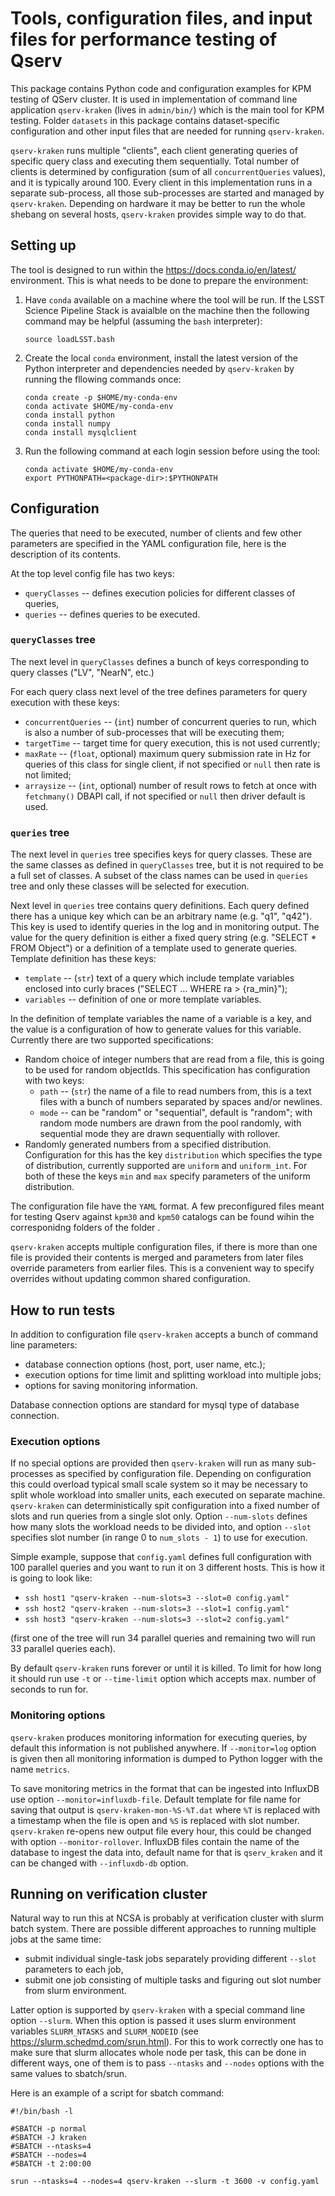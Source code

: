 # Tools, configuration files, and input files for performance testing of Qserv

This package contains Python code and configuration examples for KPM testing
of QServ cluster. It is used in implementation of command line application
`qserv-kraken` (lives in `admin/bin/`) which is the main tool for KPM testing.
Folder `datasets` in this package contains dataset-specific configuration and
other input files that are needed for running `qserv-kraken`.

`qserv-kraken` runs multiple "clients", each client generating queries of
specific query class and executing them sequentially. Total number of clients
is determined by configuration (sum of all `concurrentQueries` values), and it
is typically around 100. Every client in this implementation runs in a
separate sub-process, all those sub-processes are started and managed by
`qserv-kraken`. Depending on hardware it may be better to run the whole
shebang on several hosts, `qserv-kraken` provides simple way to do that.

## Setting up

The tool is designed to run within the <https://docs.conda.io/en/latest/>
environment. This is what needs to be done to prepare the environment:

1. Have `conda` available on a machine where the tool will be run. If the LSST
   Science Pipeline Stack is avaialble on the machine then the following command
   may be helpful (assuming the `bash` interpreter):

       source loadLSST.bash

2. Create the local `conda` environment, install the latest version of the Python
   interpreter and dependencies needed by `qserv-kraken` by running the fllowing
   commands once:

       conda create -p $HOME/my-conda-env
       conda activate $HOME/my-conda-env
       conda install python
       conda install numpy
       conda install mysqlclient

3. Run the following command at each login session before using the tool:

       conda activate $HOME/my-conda-env
       export PYTHONPATH=<package-dir>:$PYTHONPATH

## Configuration

The queries that need to be executed, number of clients and few other
parameters are specified in the YAML configuration file, here is the
description of its contents.

At the top level config file has two keys:

- `queryClasses` -- defines execution policies for different classes of
  queries,
- `queries` -- defines queries to be executed.

### `queryClasses` tree

The next level in `queryClasses` defines a bunch of keys corresponding to
query classes ("LV", "NearN", etc.)

For each query class next level of the tree defines parameters for query
execution with these keys:

- `concurrentQueries` -- (`int`) number of concurrent queries to run, which is
  also a number of sub-processes that will be executing them;
- `targetTime` -- target time for query execution, this is not used currently;
- `maxRate` -- (`float`, optional) maximum query submission rate in Hz for
  queries of this class for single client, if not specified or `null` then
  rate is not limited;
- `arraysize` -- (`int`, optional) number of result rows to fetch at once with
  `fetchmany()` DBAPI call, if not specified or `null` then driver default is
  used.

### `queries` tree

The next level in `queries` tree specifies keys for query classes. These are
the same classes as defined in `queryClasses` tree, but it is not required to
be a full set of classes. A subset of the class names can be used in `queries`
tree and only these classes will be selected for execution.

Next level in `queries` tree contains query definitions. Each query defined
there has a unique key which can be an arbitrary name (e.g. "q1", "q42"). This
key is used to identify queries in the log and in monitoring output. The value
for the query definition is either a fixed query string (e.g. "SELECT * FROM
Object") or a definition of a template used to generate queries. Template
definition has these keys:

- `template` -- (`str`) text of a query which include template variables
  enclosed into curly braces ("SELECT ... WHERE ra > {ra_min}");
- `variables` -- definition of one or more template variables.

In the definition of template variables the name of a variable is a key, and
the value is a configuration of how to generate values for this variable.
Currently there are two supported specifications:

- Random choice of integer numbers that are read from a file, this is going to
  be used for random objectIds. This specification has configuration with two
  keys:
  - `path` -- (`str`) the name of a file to read numbers from, this is a text
    files with a bunch of numbers separated by spaces and/or newlines.
  - `mode` -- can be "random" or "sequential", default is "random"; with
    random mode numbers are drawn from the pool randomly, with sequential mode
    they are drawn sequentially with rollover.
- Randomly generated numbers from a specified distribution. Configuration for
  this has the key `distribution` which specifies the type of distribution,
  currently supported are `uniform` and `uniform_int`. For both of these the
  keys `min` and `max` specify parameters of the uniform distribution.

The configuration file have the `YAML` format. A few preconfigured files
meant for testing Qserv against `kpm30` and `kpm50` catalogs can be found
wihin the corresponidng folders of the folder <datasets>.

`qserv-kraken` accepts multiple configuration files, if there is more than one
file is provided their contents is merged and parameters from later files
override parameters from earlier files. This is a convenient way to specify
overrides without updating common shared configuration.


## How to run tests

In addition to configuration file `qserv-kraken` accepts a bunch of command
line parameters:

- database connection options (host, port, user name, etc.);
- execution options for time limit and splitting workload into multiple jobs;
- options for saving monitoring information.

Database connection options are standard for mysql type of database connection.


### Execution options

If no special options are provided then `qserv-kraken` will run as many
sub-processes as specified by configuration file. Depending on configuration
this could overload typical small scale system so it may be necessary to split
whole workload into smaller units, each executed on separate machine.
`qserv-kraken` can deterministically spit configuration into a fixed number of
slots and run queries from a single slot only. Option `--num-slots` defines
how many slots the workload needs to be divided into, and option `--slot`
specifies slot number (in range 0 to `num_slots - 1`) to use for execution.

Simple example, suppose that `config.yaml` defines full configuration with 100
parallel queries and you want to run it on 3 different hosts. This is how it is
going to look like:

- `ssh host1 "qserv-kraken --num-slots=3 --slot=0 config.yaml"`
- `ssh host2 "qserv-kraken --num-slots=3 --slot=1 config.yaml"`
- `ssh host3 "qserv-kraken --num-slots=3 --slot=2 config.yaml"`

(first one of the tree will run 34 parallel queries and remaining two will run
33 parallel queries each).

By default `qserv-kraken` runs forever or until it is killed. To limit for how
long it should run use `-t` or `--time-limit` option which accepts max. number
of seconds to run for.


### Monitoring options

`qserv-kraken` produces monitoring information for executing queries, by
default this information is not published anywhere. If `--monitor=log` option
is given then all monitoring information is dumped to Python logger with the
name `metrics`.

To save monitoring metrics in the format that can be ingested into InfluxDB
use option `--monitor=influxdb-file`. Default template for file name for
saving that output is `qserv-kraken-mon-%S-%T.dat` where `%T` is replaced with
a timestamp when the file is open and `%S` is replaced with slot number.
`qserv-kraken` re-opens new output file every hour, this could be changed with
option `--monitor-rollover`. InfluxDB files contain the name of the database
to ingest the data into, default name for that is `qserv_kraken` and it can be
changed with `--influxdb-db` option.


## Running on verification cluster

Natural way to run this at NCSA is probably at verification cluster with slurm
batch system. There are possible different approaches to running multiple jobs
at the same time:

- submit individual single-task jobs separately providing different `--slot`
  parameters to each job,
- submit one job consisting of multiple tasks and figuring out slot number
  from slurm environment.

Latter option is supported by `qserv-kraken` with a special command line
option `--slurm`. When this option is passed it uses slurm environment
variables `SLURM_NTASKS` and `SLURM_NODEID` (see
https://slurm.schedmd.com/srun.html). For this to work correctly one has to
make sure that slurm allocates whole node per task, this can be done in
different ways, one of them is to pass `--ntasks` and `--nodes` options with
the same values to sbatch/srun.

Here is an example of a script for sbatch command:

    #!/bin/bash -l

    #SBATCH -p normal
    #SBATCH -J kraken
    #SBATCH --ntasks=4
    #SBATCH --nodes=4
    #SBATCH -t 2:00:00

    srun --ntasks=4 --nodes=4 qserv-kraken --slurm -t 3600 -v config.yaml

